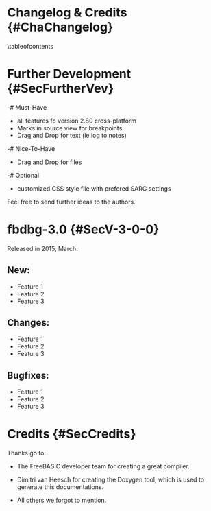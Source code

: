 Changelog & Credits {#ChaChangelog}
===================
\tableofcontents


Further Development {#SecFurtherVev}
===================

-# Must-Have

  - all features fo version 2.80 cross-platform
  - Marks in source view for breakpoints
  - Drag and Drop for text (ie log to notes)

-# Nice-To-Have

  - Drag and Drop for files

-# Optional

  - customized CSS style file with prefered SARG settings

Feel free to send further ideas to the authors.


fbdbg-3.0 {#SecV-3-0-0}
=========

Released in 2015, March.

New:
----

- Feature 1
- Feature 2
- Feature 3

Changes:
--------

- Feature 1
- Feature 2
- Feature 3

Bugfixes:
---------

- Feature 1
- Feature 2
- Feature 3



Credits {#SecCredits}
=======

Thanks go to:

- The FreeBASIC developer team for creating a great compiler.

- Dimitri van Heesch for creating the Doxygen tool, which is used to
  generate this documentations.

- All others we forgot to mention.
